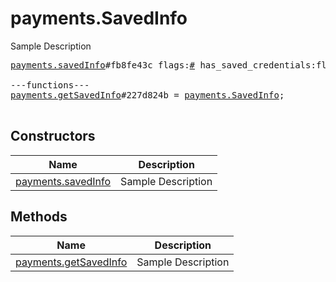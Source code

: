 # payments.SavedInfo

Sample Description

<pre>
<a href="../constructor/payments.savedInfo">payments.savedInfo</a>#fb8fe43c flags:<a href="../type/#.md">#</a> has_saved_credentials:flags.1?<a href="../type/true.md">true</a> saved_info:flags.0?<a href="../type/PaymentRequestedInfo.md">PaymentRequestedInfo</a> = <a href="../type/payments.SavedInfo.md">payments.SavedInfo</a>;

---functions---
<a href="../method/payments.getSavedInfo">payments.getSavedInfo</a>#227d824b = <a href="../type/payments.SavedInfo.md">payments.SavedInfo</a>;

</pre>

## Constructors

| Name | Description |
|------|-------------|
| [payments.savedInfo](../constructor/payments.savedInfo.md) | Sample Description |

## Methods

| Name | Description |
|------|-------------|
| [payments.getSavedInfo](../method/payments.getSavedInfo.md) | Sample Description |
